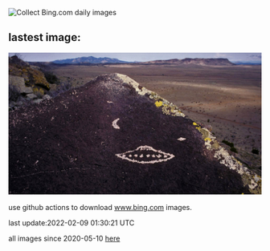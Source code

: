 ![Collect Bing.com daily images](https://github.com/counter2015/bing-daily-images/workflows/Collect%20Bing.com%20daily%20images/badge.svg)
## lastest image:
![](images/UFOPetroglyphs.jpg)

use github actions to download www.bing.com images.

last update:2022-02-09 01:30:21 UTC

all images since 2020-05-10 [here](https://github.com/counter2015/bing-daily-images/tree/master/images) 
